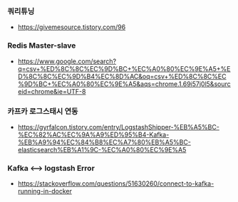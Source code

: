 ### 쿼리튜닝
  - <https://givemesource.tistory.com/96>


### Redis Master-slave
  - <https://www.google.com/search?q=csv+%ED%8C%8C%EC%9D%BC+%EC%A0%80%EC%9E%A5+%ED%8C%8C%EC%9D%B4%EC%8D%AC&oq=csv+%ED%8C%8C%EC%9D%BC+%EC%A0%80%EC%9E%A5&aqs=chrome.1.69i57j0l5&sourceid=chrome&ie=UTF-8>


### 카프카 로그스태시 연동
  - <https://gyrfalcon.tistory.com/entry/LogstashShipper-%EB%A5%BC-%EC%82%AC%EC%9A%A9%ED%95%B4-Kafka-%EB%A9%94%EC%84%B8%EC%A7%80%EB%A5%BC-elasticsearch%EB%A1%9C-%EC%A0%80%EC%9E%A5>


### Kafka <--> logstash Error
- <https://stackoverflow.com/questions/51630260/connect-to-kafka-running-in-docker>
